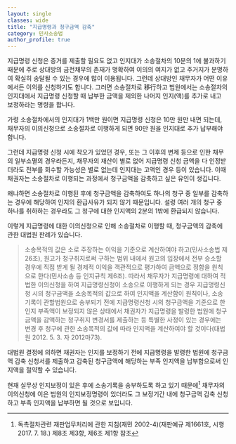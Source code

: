 ```yaml
---
layout: single
classes: wide
title: "지급명령과 청구금액 감축"
category: 민사소송법
author_profile: true
---
```

지급명령 신청은 증거를 제출할 필요도 없고 인지대가 소송절차의 10분의 1에 불과하기 때문에 주로 상대방의 금전채무의 존재가 명확하여 이의의 여지가 없고 주거지가 분명하여 확실히 송달될 수 있는 경우에 많이 이용됩니다. 그런데 상대방인 채무자가 어떤 이유에서든 이의를 신청하기도 합니다. 그러면 소송절차로 移行하고 법원에서는 소송절차의 인지대에서 지급명령 신청할 때 납부한 금액을 제외한 나머지 인지(액)를 추가로 내고 보정하라는 명령을 합니다.

가령 소송절차에서의 인지대가 1백만 원이면 지급명령 신청은 10만 원만 내면 되는데, 채무자의 이의신청으로 소송절차로 이행하게 되면 90만 원을 인지대로 추가 납부해야 합니다.

그런데 지급명령 신청 시에 착오가 있었던 경우, 또는 그 이후의 변제 등으로 인한 채무의 일부소멸의 경우라든지, 채무자의 재산이 별로 없어 지급명령 신청 금액을 다 인정받더라도 전부를 회수할 가능성은 별로 없는데 인지대는 고액인 경우 등이 있습니다. 이때 채권자는 소송절차로 이행되는 과정에서 청구금액을 감축하고 싶은 유인이 생깁니다.

왜냐하면 소송절차로 이행된 후에 청구금액을 감축하여도 하나의 청구 중 일부를 감축하는 경우에 해당하여 인지의 환급사유가 되지 않기 때문입니다. 설령 여러 개의 청구 중 하나를 취하하는 경우라도 그 청구에 대한 인지액의 2분의 1밖에 환급되지 않습니다.

이렇게 지급명령에 대한 이의신청으로 인해 소송절차로 이행할 때, 청구금액의 감축에 관한 대법원 판례가 있습니다.

> 소송목적의 값은 소로 주장하는 이익을 기준으로 계산하여야 하고(민사소송법 제26조), 원고가 청구취지로써 구하는 범위 내에서 원고의 입장에서 전부 승소할 경우에 직접 받게 될 경제적 이익을 객관적으로 평가하여 금액으로 정함을 원칙으로 한다(민사소송 등 인지규칙 제6조). 따라서 채무자가 지급명령에 대하여 적법한 이의신청을 하여 지급명령신청이 소송으로 이행하게 되는 경우 지급명령신청 시의 청구금액을 소송목적의 값으로 하여 인지액을 계산함이 원칙이나, 소송기록이 관할법원으로 송부되기 전에 지급명령신청 시의 청구금액을 기준으로 한 인지 부족액이 보정되지 않은 상태에서 채권자가 지급명령을 발령한 법원에 청구금액을 감액하는 청구취지 변경서를 제출하는 등 특별한 사정이 있는 경우에는 변경 후 청구에 관한 소송목적의 값에 따라 인지액을 계산하여야 할 것이다(대법원 2012. 5. 3. 자 2012마73).

대법원 결정에 의하면 채권자는 인지를 보정하기 전에 지급명령을 발령한 법원에 청구금액 감축 신청서를 제출하고 감축된 청구금액에 해당하는 부족 인지액을 납부함으로써 인지액을 절약할 수 있습니다.

현재 실무상 인지보정이 있은 후에 소송기록을 송부하도록 하고 있기 때문에[^1] 채무자의 이의신청에 이은 법원의 인지보정명령이 있더라도 그 보정기간 내에 청구금액 감축 신청하고 부족 인지액을 납부하면 될 것으로 보입니다.

[^1]: 독촉절차관련 재판업무처리에 관한 지침(재민 2002-4)(재판예규 제1661호, 시행 2017. 7. 18.) 제8조 제3항, 제6조 제1항 참조
